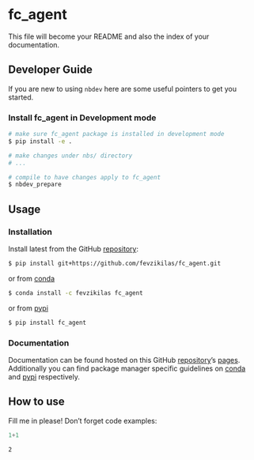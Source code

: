 # fc_agent


<!-- WARNING: THIS FILE WAS AUTOGENERATED! DO NOT EDIT! -->

This file will become your README and also the index of your
documentation.

## Developer Guide

If you are new to using `nbdev` here are some useful pointers to get you
started.

### Install fc_agent in Development mode

``` sh
# make sure fc_agent package is installed in development mode
$ pip install -e .

# make changes under nbs/ directory
# ...

# compile to have changes apply to fc_agent
$ nbdev_prepare
```

## Usage

### Installation

Install latest from the GitHub
[repository](https://github.com/fevzikilas/fc_agent):

``` sh
$ pip install git+https://github.com/fevzikilas/fc_agent.git
```

or from [conda](https://anaconda.org/fevzikilas/fc_agent)

``` sh
$ conda install -c fevzikilas fc_agent
```

or from [pypi](https://pypi.org/project/fc_agent/)

``` sh
$ pip install fc_agent
```

### Documentation

Documentation can be found hosted on this GitHub
[repository](https://github.com/fevzikilas/fc_agent)’s
[pages](https://fevzikilas.github.io/fc_agent/). Additionally you can
find package manager specific guidelines on
[conda](https://anaconda.org/fevzikilas/fc_agent) and
[pypi](https://pypi.org/project/fc_agent/) respectively.

## How to use

Fill me in please! Don’t forget code examples:

``` python
1+1
```

    2
